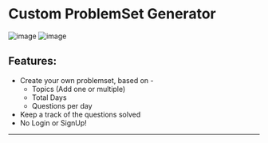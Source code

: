 # Custom ProblemSet Generator
![image](https://user-images.githubusercontent.com/56017960/145761262-dbe349f7-d0e3-4d7d-a36c-867c54f49bf0.png)
![image](https://user-images.githubusercontent.com/56017960/145761353-66046211-ec09-41fd-8033-a81105c52766.png)

## Features:

* Create your own problemset, based on -
    * Topics (Add one or multiple)
    * Total Days
    * Questions per day
* Keep a track of the questions solved
* No Login or SignUp!
<hr/>
